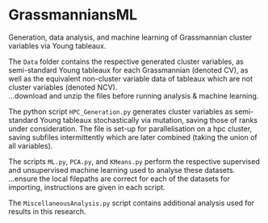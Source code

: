 # GrassmanniansML
Generation, data analysis, and machine learning of Grassmannian cluster variables via Young tableaux.  
   
The `Data` folder contains the respective generated cluster variables, as semi-standard Young tableaux for each Grassmannian (denoted CV), as well as the equivalent non-cluster variable data of tableaux which are not cluster variables (denoted NCV).   
...download and unzip the files before running analysis & machine learning.    
   
The python script `HPC_Generation.py` generates cluster variables as semi-standard Young tableaux stochastically via mutation, saving those of ranks under consideration. The file is set-up for parallelisation on a hpc cluster, saving subfiles intermittently which are later combined (taking the union of all variables).  
   
The scripts `ML.py`, `PCA.py`, and `KMeans.py` perform the respective supervised and unsupervised machine learning used to analyse these datasets.   
...ensure the local filepaths are correct for each of the datasets for importing, instructions are given in each script.   
   
The `MiscellaneousAnalysis.py` script contains additional analysis used for results in this research.  




